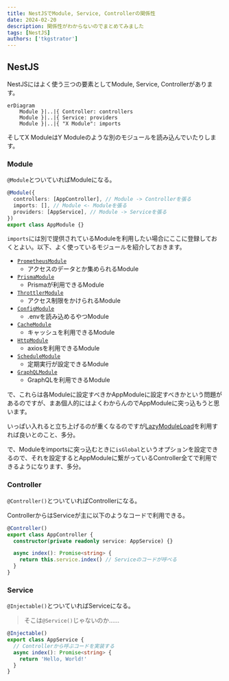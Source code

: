 ```yaml
---
title: NestJSでModule, Service, Controllerの関係性
date: 2024-02-20
description: 関係性がわからないのでまとめてみました
tags: [NestJS]
authors: ['tkgstrator']
---
```


## NestJS

NestJSにはよく使う三つの要素としてModule, Service, Controllerがあります。

```mermaid
erDiagram
    Module }|..|{ Controller: controllers
    Module }|..|{ Service: providers
    Module }|..|{ "X Module": imports
```

そしてX ModuleはY Moduleのような別のモジュールを読み込んでいたりします。

### Module

`@Module`とついていればModuleになる。

```ts
@Module({
  controllers: [AppController], // Module -> Controllerを張る
  imports: [], // Module <- Moduleを張る
  providers: [AppService], // Module -> Serviceを張る
})
export class AppModule {}
```

`imports`には別で提供されているModuleを利用したい場合にここに登録しておくとよい。以下、よく使っているモジュールを紹介しておきます。

- [`PrometheusModule`](https://github.com/willsoto/nestjs-prometheus)
  - アクセスのデータとか集められるModule
- [`PrismaModule`](https://github.com/notiz-dev/nestjs-prisma)
  - Prismaが利用できるModule
- [`ThrottlerModule`](https://github.com/nestjs/throttler)
  - アクセス制限をかけられるModule
- [`ConfigModule`](https://github.com/nestjs/config)
  - .envを読み込めるやつModule
- [`CacheModule`](https://github.com/nestjs/cache-manager)
  - キャッシュを利用できるModule
- [`HttpModule`](https://github.com/nestjs/axios)
  - axiosを利用できるModule
- [`ScheduleModule`](https://github.com/nestjs/schedule)
  - 定期実行が設定できるModule
- [`GraphQLModule`](https://github.com/nestjs/graphql)
  - GraphQLを利用できるModule

で、これらは各Moduleに設定すべきかAppModuleに設定すべきかという問題があるのですが、まあ個人的にはよくわからんのでAppModuleに突っ込もうと思います。

いっぱい入れると立ち上げるのが重くなるのですが[LazyModuleLoad](https://docs.nestjs.com/fundamentals/lazy-loading-modules)を利用すれば良いとのこと、多分。

で、Moduleをimportsに突っ込むときに`isGlobal`というオプションを設定できるので、それを設定するとAppModuleに繋がっているController全てで利用できるようになります、多分。

### Controller

`@Controller()`とついていればControllerになる。

ControllerからはServiceが主に以下のようなコードで利用できる。

```ts
@Controller()
export class AppController {
  constructor(private readonly service: AppService) {}

  async index(): Promise<string> {
    return this.service.index() // Serviceのコードが呼べる
  }
}
```

### Service

`@Injectable()`とついていればServiceになる。

> そこは`@Service()`じゃないのか......

```ts
@Injectable()
export class AppService {
  // Controllerから呼ぶコードを実装する
  async index(): Promise<string> {
    return 'Hello, World!'
  }
}
```
